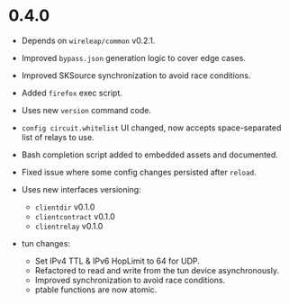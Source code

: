 # 0.4.0

- Depends on `wireleap/common` v0.2.1.
- Improved `bypass.json` generation logic to cover edge cases.
- Improved SKSource synchronization to avoid race conditions.
- Added `firefox` exec script.
- Uses new `version` command code.
- `config circuit.whitelist` UI changed, now accepts space-separated
  list of relays to use.
- Bash completion script added to embedded assets and documented.
- Fixed issue where some config changes persisted after `reload`.

- Uses new interfaces versioning:

  - `clientdir` v0.1.0
  - `clientcontract` v0.1.0
  - `clientrelay` v0.1.0

- tun changes:

  - Set IPv4 TTL & IPv6 HopLimit to 64 for UDP.
  - Refactored to read and write from the tun device asynchronously.
  - Improved synchronization to avoid race conditions.
  - ptable functions are now atomic.
